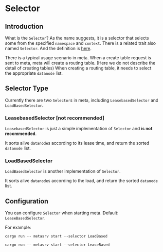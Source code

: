 # Selector

## Introduction

What is the `Selector`? As the name suggests, it is a selector that selects some from the specified `namespace` and `context`. There is a related trait also named `Selector`. And the definition is [here][0].

[0]: https://github.com/GreptimeTeam/greptimedb/blob/develop/src/meta-srv/src/selector.rs

There is a typical usage scenario in meta. When a create table request is sent to meta, meta will create a routing table. (Here we do not describe the detail of creating tables)  When creating a routing table, it needs to select the appropriate `datanode` list.

## Selector Type

Currently there are two `Selector`s in meta, including `LeasebasedSelector` and `LoadBasedSelector`.

### LeasebasedSelector [not recommended]

`LeasebasedSelector` is just a simple implementation of `Selector` and **is not recommended**.

It sorts alive `datanode`s according to its lease time, and return the sorted `datanode` list.

### LoadBasedSelector

`LoadBasedSelector` is another implementation of `Selector`.

It sorts alive `datanode`s according to the load, and return the sorted `datanode` list.

## Configuration

You can configure `Selector` when starting meta. Default: `LeaseBasedSelector`.

For example:

```shell
cargo run -- metasrv start --selector LoadBased
```

```shell
cargo run -- metasrv start --selector LeaseBased
```
